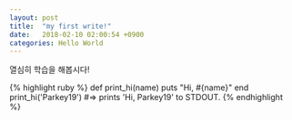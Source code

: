 ```yaml
---
layout: post
title:  "my first write!"
date:   2018-02-10 02:00:54 +0900
categories: Hello World
---
```

열심히 학습을 해봅시다!

{% highlight ruby %}
def print_hi(name)
  puts "Hi, #{name}"
end
print_hi('Parkey19')
#=> prints 'Hi, Parkey19' to STDOUT.
{% endhighlight %}
